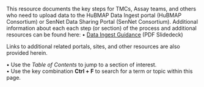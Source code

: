 This resource documents the key steps for TMCs, Assay teams, and others who need to upload data to the HuBMAP Data Ingest portal (HuBMAP Consortium) or SenNet Data Sharing Portal (SenNet Consortium).
Additional information about each each step (or section) of the process and additional resources can be found here:
• [Data Ingest Guidance](https://drive.google.com/drive/u/0/folders/1N0k_OU0sW-a0CdFwdkL_zHoneqiStwPM) (PDF Slidedeck)

Links to additional related portals, sites, and other resources are also provided herein.

[Download a "tracker" version of this list: <a href="https://docs.google.com/document/d/1NL-YxyxMAP4Oa0X7ksh0bfOIG_U3nq0-nBtARsas1SE/edit> HuBMAP Data Upload Checklist</a>]: #

[Use this tool to track your team's progress in the data submission/data ingest process.]: #

• Use the _Table of Contents_ to jump to a section of interest. <br>
• Use the key combination **Ctrl + F** to search for a term or topic within this page.
